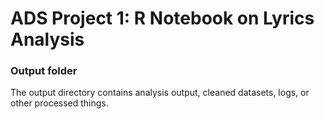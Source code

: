 # ADS Project 1:  R Notebook on Lyrics Analysis

### Output folder

The output directory contains analysis output, cleaned datasets, logs, or other processed things. 

